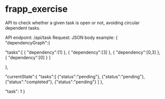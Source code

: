 # frapp_exercise
API to check whether a given task is open or not, avoiding circular dependent tasks.

API endpoint: /api/task
Request: JSON
body example: 
{
"dependencyGraph":{
	
 "tasks":[
 { "dependency":[1] }, 
 { "dependency":[3] }, 
 { "dependency":[0,3] }, 
 { "dependency":[0] } 
]

},

"currentState":{
"tasks":[
{"status":"pending"},
{"status":"pending"},
{"status":"completed"},
{"status":"pending"}
]
},

"task": 1
}
